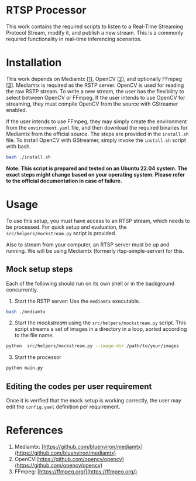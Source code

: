 # RTSP Processor

This work contains the required scripts to listen to a Real-Time Streaming Protocol Stream, modify it, and publish a new stream. This is a commonly required functionality in real-time inferencing scenarios.

# Installation

This work depends on Mediamtx [[1](https://github.com/bluenviron/mediamtx)], OpenCV [[2](https://github.com/opencv/opencv)], and optionally FFmpeg [[3](https://ffmpeg.org/)]. Mediamtx is required as the RSTP server. OpenCV is used for reading the raw RSTP stream. To write a new stream, the user has the flexibility to select between OpenCV or FFmpeg. If the user intends to use OpenCV for streaming, they must compile OpenCV from the source with GStreamer enabled.

If the user intends to use FFmpeg, they may simply create the environment from the `environment.yaml` file, and then download the required binaries for Mediamtx from the official source. The steps are provided in the `install.sh` file. To install OpenCV with GStreamer, simply invoke the `install.sh` script with bash.

```bash
bash ./install.sh
```

**Note: This script is prepared and tested on an Ubuntu 22.04 system. The exact steps might change based on your operating system. Please refer to the official documentation in case of failure.**

# Usage

To use this setup, you must have access to an RTSP stream, which needs to be processed. For quick setup and evaluation, the `src/helpers/mockstream.py` script is provided.

Also to stream from your computer, an RTSP server must be up and running. We will be using Mediamtx (formerly rtsp-simple-server) for this.

## Mock setup steps

Each of the following should run on its own shell or in the background concurrently.

1. Start the RSTP server: Use the `mediamtx` executable.

```bash
bash ./mediamtx
```

2. Start the _mockstream_ using the `src/helpers/mockstream.py` script. This script streams a set of images in a directory in a loop, sorted according to the file name.

```bash
python  src/helpers/mockstream.py --image-dir /path/to/your/images
```

3. Start the processor

```bash
python main.py
```

## Editing the codes per user requirement

Once it is verified that the mock setup is working correctly, the user may edit the `config.yaml` definition per requirement.

# References

1. Mediamtx: [https://github.com/bluenviron/mediamtx](https://github.com/bluenviron/mediamtx)
2. OpenCV:[https://github.com/opencv/opencv](https://github.com/opencv/opencv)
3. FFmpeg: [https://ffmpeg.org/](https://ffmpeg.org/)
